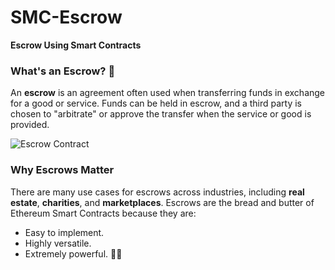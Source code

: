 # SMC-Escrow
**Escrow Using Smart Contracts**

### What's an Escrow? 🤔
An **escrow** is an agreement often used when transferring funds in exchange for a good or service. Funds can be held in escrow, and a third party is chosen to "arbitrate" or approve the transfer when the service or good is provided.

![Escrow Contract](https://res.cloudinary.com/divzjiip8/image/upload/v1526784126/rlummazk4f0fycevsvbu.png)


### Why Escrows Matter
There are many use cases for escrows across industries, including **real estate**, **charities**, and **marketplaces**. Escrows are the bread and butter of Ethereum Smart Contracts because they are:
- Easy to implement.  
- Highly versatile.  
- Extremely powerful. 🍞🧈 
